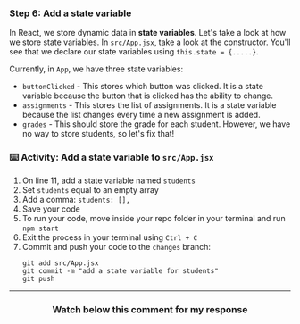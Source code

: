 ### Step 6: Add a state variable

In React, we store dynamic data in **state variables**. Let's take a look at how we store state variables. In `src/App.jsx`, take a look at the constructor. You'll see that we declare our state variables using `this.state = {.....}`.


Currently, in `App`, we have three state variables:
- `buttonClicked` - This stores which button was clicked. It is a state variable because the button that is clicked has the ability to change.
- `assignments` - This stores the list of assignments. It is a state variable because the list changes every time a new assignment is added.
- `grades` - This should store the grade for each student. However, we have no way to store students, so let's fix that!

### :keyboard: Activity: Add a state variable to `src/App.jsx`

1. On line 11, add a state variable named `students` 
2. Set `students` equal to an empty array
3. Add a comma: `students: [],`
4. Save your code
5. To run your code, move inside your repo folder in your terminal and run `npm start`
6. Exit the process in your terminal using `Ctrl + C`
7. Commit and push your code to the `changes` branch:
    ```
    git add src/App.jsx
    git commit -m "add a state variable for students"
    git push
    ```

<hr>
<h3 align="center">Watch below this comment for my response</h3>
